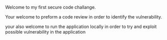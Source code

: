 Welcome to my first secure code challange.

Your welcome to preform a code review in order to identify the vulnerability.

your also welcome to run the application locally in order to try and exploit possible vulnerability in the application
